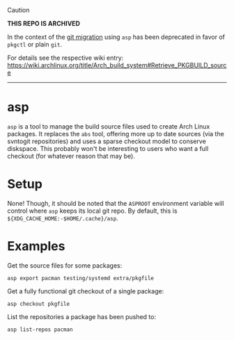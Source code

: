 > [!CAUTION]
> **THIS REPO IS ARCHIVED**
> 
> In the context of the [git migration](https://archlinux.org/news/git-migration-announcement/) using `asp` has been deprecated in favor of `pkgctl` or plain `git`.
> 
> For details see the respective wiki entry: https://wiki.archlinux.org/title/Arch_build_system#Retrieve_PKGBUILD_source

---

# asp

`asp` is a tool to manage the build source files used to create Arch Linux
packages. It replaces the `abs` tool, offering more up to date sources (via the
svntogit repositories) and uses a sparse checkout model to conserve diskspace.
This probably won't be interesting to users who want a full checkout (for
whatever reason that may be).

# Setup

None! Though, it should be noted that the `ASPROOT` environment variable
will control where `asp` keeps its local git repo. By default, this is
`${XDG_CACHE_HOME:-$HOME/.cache}/asp`.

# Examples

Get the source files for some packages:

~~~
asp export pacman testing/systemd extra/pkgfile
~~~

Get a fully functional git checkout of a single package:

~~~
asp checkout pkgfile
~~~

List the repositories a package has been pushed to:

~~~
asp list-repos pacman
~~~

